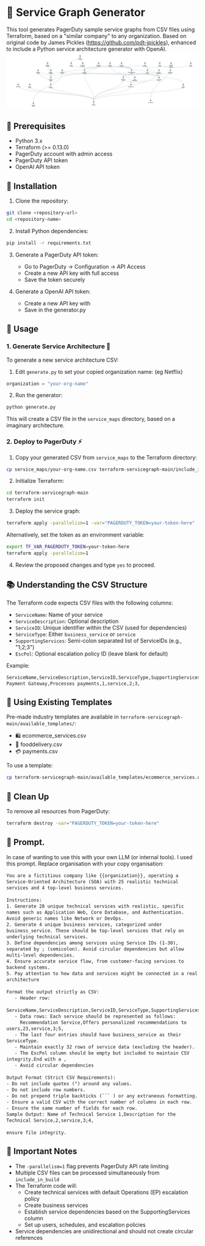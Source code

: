 # 🌟 Service Graph Generator

This tool generates PagerDuty sample service graphs from CSV files using Terraform, based on a "similar company" to any organization.
Based on original code by James Pickles (https://github.com/pdt-jpickles), enhanced to include a Python service architecture generator with OpenAI. 
![PagerDuty Demo](https://github.com/justynroberts/PDdemoGenerator/raw/main/SampleScreenshot.png)


## 🎯 Prerequisites

- Python 3.x
- Terraform (>= 0.13.0)
- PagerDuty account with admin access
- PagerDuty API token
- OpenAI API token

## 🚀 Installation

1. Clone the repository:
```bash
git clone <repository-url>
cd <repository-name>
```

2. Install Python dependencies:
```bash
pip install -r requirements.txt
```

3. Generate a PagerDuty API token:
   - Go to PagerDuty → Configuration → API Access
   - Create a new API key with full access
   - Save the token securely

4. Generate a OpenAI API token:
   - Create a new API key with 
   - Save in the generator.py 

## 🔨 Usage

### 1. Generate Service Architecture 🤖

To generate a new service architecture CSV:

1. Edit `generate.py` to set your copied organization name:
   (eg Netflix)
```python
organization = "your-org-name"
```

2. Run the generator:
```bash
python generate.py
```

This will create a CSV file in the `service_maps` directory, based on a imaginary architecture.

### 2. Deploy to PagerDuty ⚡

1. Copy your generated CSV from `service_maps` to the Terraform directory:
```bash
cp service_maps/your-org-name.csv terraform-servicegraph-main/include_in_build/
```

2. Initialize Terraform:
```bash
cd terraform-servicegraph-main
terraform init
```

3. Deploy the service graph:
```bash
terraform apply -parallelism=1 -var="PAGERDUTY_TOKEN=your-token-here"
```

Alternatively, set the token as an environment variable:
```bash
export TF_VAR_PAGERDUTY_TOKEN=your-token-here
terraform apply -parallelism=1
```

4. Review the proposed changes and type `yes` to proceed.

## 📚 Understanding the CSV Structure

The Terraform code expects CSV files with the following columns:
- `ServiceName`: Name of your service
- `ServiceDescription`: Optional description
- `ServiceID`: Unique identifier within the CSV (used for dependencies)
- `ServiceType`: Either `business_service` or `service`
- `SupportingServices`: Semi-colon separated list of ServiceIDs (e.g., "1;2;3")
- `EscPol`: Optional escalation policy ID (leave blank for default)

Example:
```csv
ServiceName,ServiceDescription,ServiceID,ServiceType,SupportingServices,EscPol
Payment Gateway,Processes payments,1,service,2;3,
```

## 🎨 Using Existing Templates

Pre-made industry templates are available in `terraform-servicegraph-main/available_templates/`:
- 🛍️ ecommerce_services.csv
- 🍔 fooddelivery.csv
- 💳 payments.csv

To use a template:
```bash
cp terraform-servicegraph-main/available_templates/ecommerce_services.csv terraform-servicegraph-main/include_in_build/
```

## 🧹 Clean Up

To remove all resources from PagerDuty:
```bash
terraform destroy -var="PAGERDUTY_TOKEN=your-token-here"
```
## 🧹 Prompt.
In case of wanting to use this with your own LLM (or internal tools). I used this prompt. Replace organisation with your copy organisation:

```
You are a fictitious company like {{organization}}, operating a Service-Oriented Architecture (SOA) with 25 realistic technical services and 4 top-level business services.

Instructions:
1. Generate 28 unique technical services with realistic, specific names such as Application Web, Core Database, and Authentication. Avoid generic names like Network or DevOps.
2. Generate 4 unique business services, categorized under business_service. These should be top-level services that rely on underlying technical services.
3. Define dependencies among services using Service IDs (1-30), separated by ; (semicolon). Avoid circular dependencies but allow multi-level dependencies.
4. Ensure accurate service flow, from customer-facing services to backend systems.
5. Pay attention to how data and services might be connected in a real architecture

Format the output strictly as CSV:
   - Header row:
     ServiceName,ServiceDescription,ServiceID,ServiceType,SupportingServices,EscPol
   - Data rows: Each service should be represented as follows:
     Recommendation Service,Offers personalized recommendations to users,23,service,3;5,
   - The last four entries should have business_service as their ServiceType.
   - Maintain exactly 32 rows of service data (excluding the header).
   - The EscPol column should be empty but included to maintain CSV integrity.End with a ,
   - Avoid circular dependencies

Output Format (Strict CSV Requirements):
- Do not include quotes (") around any values.
- Do not include row numbers.
- Do not prepend triple backticks (``` ) or any extraneous formatting.
- Ensure a valid CSV with the correct number of columns in each row.
- Ensure the same number of fields for each row.
Sample Output: Name of Technical Service 1,Description for the Technical Service,2,service,3;4,

ensure file integrity.
```




## 📝 Important Notes

- The `-parallelism=1` flag prevents PagerDuty API rate limiting
- Multiple CSV files can be processed simultaneously from `include_in_build`
- The Terraform code will:
  - Create technical services with default Operations (EP) escalation policy
  - Create business services
  - Establish service dependencies based on the SupportingServices column
  - Set up users, schedules, and escalation policies
- Service dependencies are unidirectional and should not create circular references
